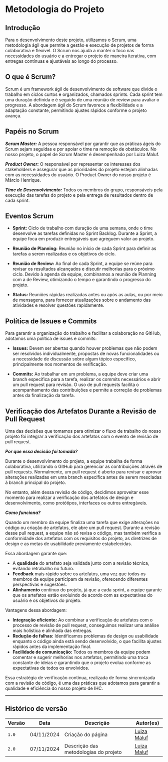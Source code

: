 # __Metodologia do Projeto__

## __Introdução__

Para o desenvolvimento deste projeto, utilizamos o Scrum, uma metodologia ágil que permite a gestão e execução de projetos de forma colaborativa e flexível. O Scrum nos ajuda a manter o foco nas necessidades do usuário e a entregar o projeto de maneira iterativa, com entregas contínuas e ajustáveis ao longo do processo.

##  __O que é Scrum?__

Scrum é um framework ágil de desenvolvimento de software que divide o trabalho em ciclos curtos e organizados, chamados sprints. Cada sprint tem uma duração definida e é seguido de uma reunião de review para avaliar o progresso. A abordagem ágil do Scrum favorece a flexibilidade e a adaptação constante, permitindo ajustes rápidos conforme o projeto avança.

## __Papéis no Scrum__

__*Scrum Master:*__ A pessoa responsável por garantir que as práticas ágeis do Scrum sejam seguidas e por apoiar o time na remoção de obstáculos. No nosso projeto, o papel de Scrum Master é desempenhado por Luiza Maluf.

__*Product Owner:*__ O responsável por representar os interesses dos stakeholders e assegurar que as prioridades do projeto estejam alinhadas com as necessidades do usuário. O Product Owner do nosso projeto é Márcio Henrique.

__*Time de Desenvolvimento:*__ Todos os membros do grupo, responsáveis pela execução das tarefas do projeto e pela entrega de resultados dentro de cada sprint.

## __Eventos Scrum__

- __Sprint:__ Ciclo de trabalho com duração de uma semana, onde o time desenvolve as tarefas definidas no Sprint Backlog. Durante a Sprint, a equipe foca em produzir entregáveis que agreguem valor ao projeto.

- __Reunião de Planning:__ Reunião no início de cada Sprint para definir as tarefas a serem realizadas e os objetivos do ciclo.

- __Reunião de Review:__ Ao final de cada Sprint, a equipe se reúne para revisar os resultados alcançados e discutir melhorias para o próximo ciclo. Devido à agenda da equipe, combinamos a reunião de Planning com a de Review, otimizando o tempo e garantindo o progresso do projeto.

- __Status:__ Reuniões rápidas realizadas antes ou após as aulas, ou por meio de mensagens, para fornecer atualizações sobre o andamento das atividades e resolver questões rapidamente.

## __Política de Issues e Commits__

Para garantir a organização do trabalho e facilitar a colaboração no GitHub, adotamos uma política de issues e commits:

- __Issues:__ Devem ser abertas quando houver problemas que não podem ser resolvidos individualmente, propostas de novas funcionalidades ou a necessidade de discussão sobre algum tópico específico, principalmente nos momentos de verificação.

- __Commits:__ Ao trabalhar em um problema, a equipe deve criar uma branch específica para a tarefa, realizar os commits necessários e abrir um pull request para revisão. O uso de pull requests facilita o acompanhamento das contribuições e permite a correção de problemas antes da finalização da tarefa.

## __Verificação dos Artefatos Durante a Revisão de Pull Request__

Uma das decisões que tomamos para otimizar o fluxo de trabalho do nosso projeto foi integrar a verificação dos artefatos com o evento de revisão de pull request.

__*Por que essa decisão foi tomada?*__

Durante o desenvolvimento do projeto, a equipe trabalha de forma colaborativa, utilizando o GitHub para gerenciar as contribuições através de pull requests. Normalmente, um pull request é aberto para revisar e aprovar alterações realizadas em uma branch específica antes de serem mescladas à branch principal do projeto.

No entanto, além dessa revisão de código, decidimos aproveitar esse momento para realizar a verificação dos artefatos de design e desenvolvimento, como protótipos, interfaces ou outros entregáveis.

__*Como funciona?*__

Quando um membro da equipe finaliza uma tarefa que exige alterações no código ou criação de artefatos, ele abre um pull request. Durante a revisão desse pull request, a equipe não só revisa o código, mas também verifica a conformidade dos artefatos com os requisitos do projeto, as diretrizes de design e as metas de usabilidade previamente estabelecidas.

Essa abordagem garante que:

- A __qualidade__ do artefato seja validada junto com a revisão técnica, evitando retrabalho no futuro.
- __Feedback__ mais rápido sobre os artefatos, uma vez que todos os membros da equipe participam da revisão, oferecendo diferentes perspectivas e sugestões.
- __Alinhamento__ contínuo do projeto, já que a cada sprint, a equipe garante que os artefatos estão evoluindo de acordo com as expectativas do usuário e os objetivos do projeto.

Vantagens dessa abordagem:

- __Integração eficiente:__ Ao combinar a verificação de artefatos com o processo de revisão de pull request, conseguimos realizar uma análise mais holística e alinhada das entregas.
- __Redução de falhas:__ Identificamos problemas de design ou usabilidade enquanto o código ainda está sendo desenvolvido, o que facilita ajustes rápidos antes da implementação final.
- __Facilidade de comunicação:__ Todos os membros da equipe podem comentar e sugerir melhorias nos artefatos, permitindo uma troca constante de ideias e garantindo que o projeto evolua conforme as expectativas de todos os envolvidos.

Essa estratégia de verificação contínua, realizada de forma sincronizada com a revisão de código, é uma das práticas que adotamos para garantir a qualidade e eficiência do nosso projeto de IHC.

---
## Histórico de versão

| Versão |    Data    |      Descrição      |             Autor(es)                        |
|--------|------------|---------------------|----------------------------------------------|
| `1.0`  | 04/11/2024 | Criação do página   | [Luiza Maluf](https://github.com/LuizaMaluf) |
| `2.0`  | 07/11/2024 | Descrição das metodologias do projeto | [Luiza Maluf](https://github.com/LuizaMaluf) |
